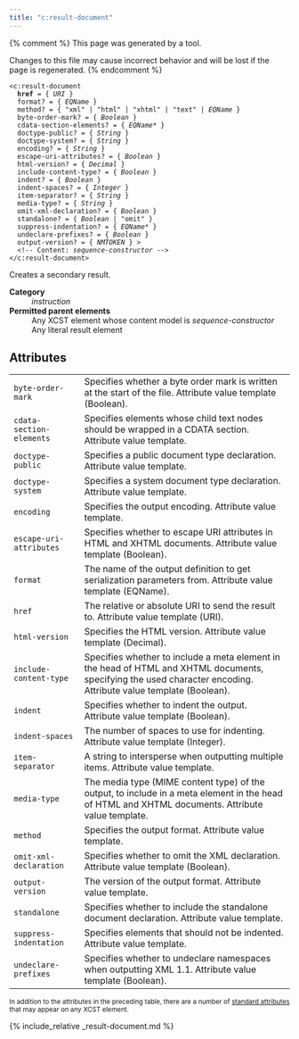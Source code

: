```yaml
---
title: "c:result-document"
---
```


{% comment %}
This page was generated by a tool.

Changes to this file may cause incorrect behavior and will be lost if
the page is regenerated.
{% endcomment %}

<div class="ref-element-syntax language-xml highlighter-rouge"><pre class="highlight"><code><span class="nt">&lt;c:result-document</span>
  <b>href</b> = { <i>URI</i> }
  <span>format</span>? = { <i title="An EQName. Unprefixed QNames are in the null namespace.">EQName</i> }
  <span>method</span>? = { <span><span class="s">"xml"</span> | <span class="s">"html"</span> | <span class="s">"xhtml"</span> | <span class="s">"text"</span> | <i title="An EQName. Unprefixed QNames are in the null namespace.">EQName</i></span> }
  <span>byte-order-mark</span>? = { <i title="One of the values &#34;yes&#34;, &#34;no&#34;, &#34;true&#34;, &#34;false&#34;, &#34;1&#34; or &#34;0&#34;.">Boolean</i> }
  <span>cdata-section-elements</span>? = { <span><i title="An EQName. Unprefixed QNames are in the default namespace.">EQName</i>*</span> }
  <span>doctype-public</span>? = { <i>String</i> }
  <span>doctype-system</span>? = { <i>String</i> }
  <span>encoding</span>? = { <i>String</i> }
  <span>escape-uri-attributes</span>? = { <i title="One of the values &#34;yes&#34;, &#34;no&#34;, &#34;true&#34;, &#34;false&#34;, &#34;1&#34; or &#34;0&#34;.">Boolean</i> }
  <span>html-version</span>? = { <i>Decimal</i> }
  <span>include-content-type</span>? = { <i title="One of the values &#34;yes&#34;, &#34;no&#34;, &#34;true&#34;, &#34;false&#34;, &#34;1&#34; or &#34;0&#34;.">Boolean</i> }
  <span>indent</span>? = { <i title="One of the values &#34;yes&#34;, &#34;no&#34;, &#34;true&#34;, &#34;false&#34;, &#34;1&#34; or &#34;0&#34;.">Boolean</i> }
  <span>indent-spaces</span>? = { <i>Integer</i> }
  <span>item-separator</span>? = { <i>String</i> }
  <span>media-type</span>? = { <i>String</i> }
  <span>omit-xml-declaration</span>? = { <i title="One of the values &#34;yes&#34;, &#34;no&#34;, &#34;true&#34;, &#34;false&#34;, &#34;1&#34; or &#34;0&#34;.">Boolean</i> }
  <span>standalone</span>? = { <span><i title="One of the values &#34;yes&#34;, &#34;no&#34;, &#34;true&#34;, &#34;false&#34;, &#34;1&#34; or &#34;0&#34;.">Boolean</i> | <span class="s">"omit"</span></span> }
  <span>suppress-indentation</span>? = { <span><i title="An EQName. Unprefixed QNames are in the default namespace.">EQName</i>*</span> }
  <span>undeclare-prefixes</span>? = { <i title="One of the values &#34;yes&#34;, &#34;no&#34;, &#34;true&#34;, &#34;false&#34;, &#34;1&#34; or &#34;0&#34;.">Boolean</i> }
  <span>output-version</span>? = { <i>NMTOKEN</i> } &gt;
  &lt;!-- Content: <i>sequence-constructor</i> --&gt;
<span class="nt">&lt;/c:result-document&gt;</span></code></pre></div>
<p>Creates a secondary result.</p>
<dl>
   <dt><b>Category</b></dt>
   <dd><i>instruction</i></dd>
   <dt><b>Permitted parent elements</b></dt>
   <dd>Any XCST element whose content model is <i>sequence-constructor</i></dd>
   <dd>Any literal result element</dd>
</dl>
<h2>Attributes</h2>
<div class="table-responsive">
   <table class="ref-attribs">
      <tr>
         <td><code>byte-order-mark</code></td>
         <td>Specifies whether a byte order mark is written at the start of the file. Attribute
            value template (Boolean).
         </td>
      </tr>
      <tr>
         <td><code>cdata-section-elements</code></td>
         <td>Specifies elements whose child text nodes should be wrapped in a CDATA section. Attribute
            value template.
         </td>
      </tr>
      <tr>
         <td><code>doctype-public</code></td>
         <td>Specifies a public document type declaration. Attribute value template.</td>
      </tr>
      <tr>
         <td><code>doctype-system</code></td>
         <td>Specifies a system document type declaration. Attribute value template.</td>
      </tr>
      <tr>
         <td><code>encoding</code></td>
         <td>Specifies the output encoding. Attribute value template.</td>
      </tr>
      <tr>
         <td><code>escape-uri-attributes</code></td>
         <td>Specifies whether to escape URI attributes in HTML and XHTML documents. Attribute
            value template (Boolean).
         </td>
      </tr>
      <tr>
         <td><code>format</code></td>
         <td>The name of the output definition to get serialization parameters from. Attribute
            value template (EQName).
         </td>
      </tr>
      <tr>
         <td><code>href</code></td>
         <td>The relative or absolute URI to send the result to. Attribute value template (URI).</td>
      </tr>
      <tr>
         <td><code>html-version</code></td>
         <td>Specifies the HTML version. Attribute value template (Decimal).</td>
      </tr>
      <tr>
         <td><code>include-content-type</code></td>
         <td>Specifies whether to include a meta element in the head of HTML and XHTML documents,
            specifying the used character encoding. Attribute value template (Boolean).
         </td>
      </tr>
      <tr>
         <td><code>indent</code></td>
         <td>Specifies whether to indent the output. Attribute value template (Boolean).</td>
      </tr>
      <tr>
         <td><code>indent-spaces</code></td>
         <td>The number of spaces to use for indenting. Attribute value template (Integer).</td>
      </tr>
      <tr>
         <td><code>item-separator</code></td>
         <td>A string to intersperse when outputting multiple items. Attribute value template.</td>
      </tr>
      <tr>
         <td><code>media-type</code></td>
         <td>The media type (MIME content type) of the output, to include in a meta element in
            the head of HTML and XHTML documents. Attribute value template.
         </td>
      </tr>
      <tr>
         <td><code>method</code></td>
         <td>Specifies the output format. Attribute value template.</td>
      </tr>
      <tr>
         <td><code>omit-xml-declaration</code></td>
         <td>Specifies whether to omit the XML declaration. Attribute value template (Boolean).</td>
      </tr>
      <tr>
         <td><code>output-version</code></td>
         <td>The version of the output format. Attribute value template.</td>
      </tr>
      <tr>
         <td><code>standalone</code></td>
         <td>Specifies whether to include the standalone document declaration. Attribute value
            template.
         </td>
      </tr>
      <tr>
         <td><code>suppress-indentation</code></td>
         <td>Specifies elements that should not be indented. Attribute value template.</td>
      </tr>
      <tr>
         <td><code>undeclare-prefixes</code></td>
         <td>Specifies whether to undeclare namespaces when outputting XML 1.1. Attribute value
            template (Boolean).
         </td>
      </tr>
   </table>
</div>
<p><small>
      In addition to the attributes in the preceding table, there are a number of <a href="../docs/standard-attributes.html">standard attributes</a> that may appear on any XCST element.
      </small></p>

{% include_relative _result-document.md %}
